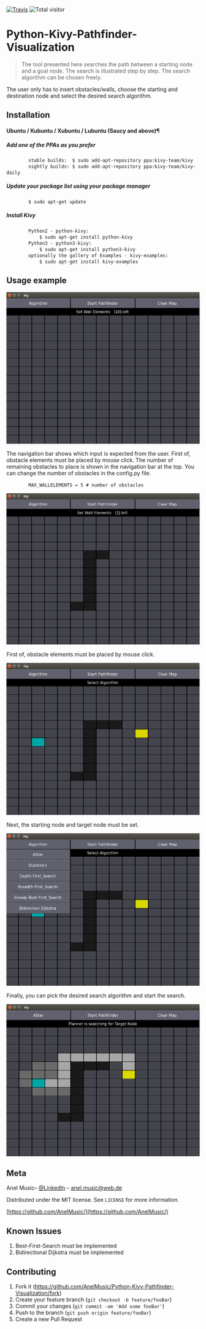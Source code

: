 [![Travis](https://img.shields.io/badge/language-Python-red.svg)]()
![Total visitor](https://visitor-count-badge.herokuapp.com/total.svg?repo_id=69802909)


# Python-Kivy-Pathfinder-Visualization
> The tool presented here searches the path between a starting node and a goal node. The search is illustrated step by step. The search algorithm can be chosen freely.

The user only has to insert obstacles/walls, choose the starting and destination node and select the desired search algorithm.


## Installation

#### Ubuntu / Kubuntu / Xubuntu / Lubuntu (Saucy and above)¶

##### Add one of the PPAs as you prefer

```
        stable builds:	$ sudo add-apt-repository ppa:kivy-team/kivy
        nightly builds:	$ sudo add-apt-repository ppa:kivy-team/kivy-daily
```
##### Update your package list using your package manager
```
        $ sudo apt-get update
```
##### Install Kivy
```
        Python2 - python-kivy:
         	$ sudo apt-get install python-kivy
        Python3 - python3-kivy:
         	$ sudo apt-get install python3-kivy
        optionally the gallery of Examples - kivy-examples:
         	$ sudo apt-get install kivy-examples
```
  
## Usage example

![alt text](https://raw.githubusercontent.com/AnelMusic/Python-Kivy-Pathfinder-Visualization/master/Pathfinder_EX1.png)

The navigation bar shows which input is expected from the user. First of, obstacle elements must be placed by mouse click. The number of remaining obstacles to place is shown in the navigation bar at the top. You can change the number of obstacles in the config.py file. 
```
        MAX_WALLELEMENTS = 5 # number of obstacles
```

![alt text](https://raw.githubusercontent.com/AnelMusic/Python-Kivy-Pathfinder-Visualization/master/Pathfinder_EX2.png)

First of, obstacle elements must be placed by mouse click.

![alt text](https://raw.githubusercontent.com/AnelMusic/Python-Kivy-Pathfinder-Visualization/master/Pathfinder_EX3.png)

Next, the starting node and target node must be set.

![alt text](https://raw.githubusercontent.com/AnelMusic/Python-Kivy-Pathfinder-Visualization/master/Pathfinder_EX4.png)

Finally, you can pick the desired search algorithm and start the search.

![alt text](https://raw.githubusercontent.com/AnelMusic/Python-Kivy-Pathfinder-Visualization/master/Pathfinder_EX5.png) 


## Meta

Anel Music– [@LinkedIn](https://www.linkedin.com/in/anelmusic/) – anel.music@web.de

Distributed under the MIT license. See ``LICENSE`` for more information.

[https://github.com/AnelMusic/](https://github.com/AnelMusic/)

## Known Issues
1. Best-First-Search must be implemented
2. Bidirectional Dijkstra must be implemented

## Contributing

1. Fork it (<https://github.com/AnelMusic/Python-Kivy-Pathfinder-Visualization/fork>)
2. Create your feature branch (`git checkout -b feature/fooBar`)
3. Commit your changes (`git commit -am 'Add some fooBar'`)
4. Push to the branch (`git push origin feature/fooBar`)
5. Create a new Pull Request
